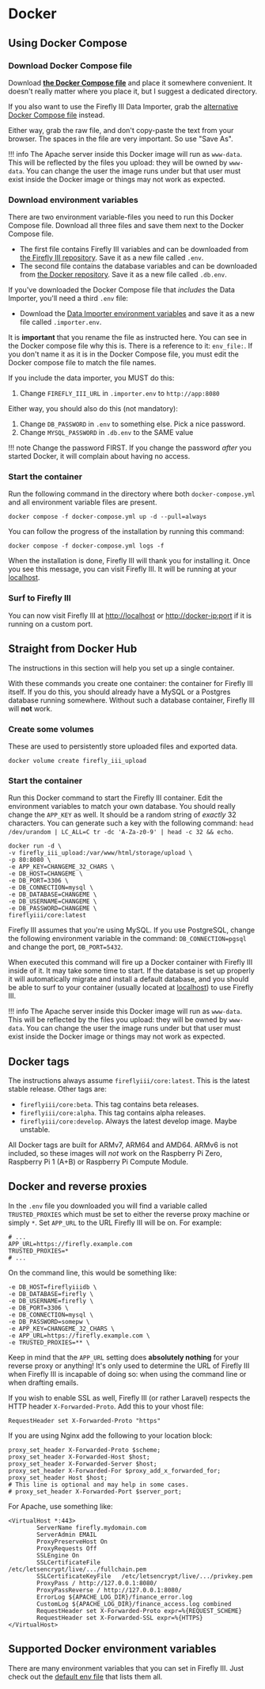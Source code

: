 # Docker

## Using Docker Compose

### Download Docker Compose file

Download **[the Docker Compose file](https://raw.githubusercontent.com/firefly-iii/docker/main/docker-compose.yml)** and place it somewhere convenient. It doesn't really matter where you place it, but I suggest a dedicated directory.

If you also want to use the Firefly III Data Importer, grab the [alternative Docker Compose file](https://raw.githubusercontent.com/firefly-iii/docker/main/docker-compose-importer.yml) instead.

Either way, grab the raw file, and don't copy-paste the text from your browser. The spaces in the file are very important. So use "Save As".

!!! info
    The Apache server inside this Docker image will run as `www-data`. This will be reflected by the files you upload: they will be owned by `www-data`. You can change the user the image runs under but that user must exist inside the Docker image or things may not work as expected.

### Download environment variables

There are two environment variable-files you need to run this Docker Compose file. Download all three files and save them next to the Docker Compose file.

- The first file contains Firefly III variables and can be downloaded from [the Firefly III repository](https://raw.githubusercontent.com/firefly-iii/firefly-iii/main/.env.example). Save it as a new file called `.env`.
- The second file contains the database variables and can be downloaded from [the Docker repository](https://raw.githubusercontent.com/firefly-iii/docker/main/database.env). Save it as a new file called `.db.env`.

If you've downloaded the Docker Compose file that *includes* the Data Importer, you'll need a third `.env` file:

- Download the [Data Importer environment variables](https://raw.githubusercontent.com/firefly-iii/data-importer/main/.env.example) and save it as a new file called `.importer.env`.

It is **important** that you rename the file as instructed here. You can see in the Docker compose file why this is. There is a reference to it: `env_file:`. If you don't name it as it is in the Docker Compose file, you must edit the Docker compose file to match the file names.

If you include the data importer, you MUST do this:

1. Change `FIREFLY_III_URL` in `.importer.env` to `http://app:8080`

Either way, you should also do this (not mandatory):

1. Change `DB_PASSWORD` in `.env` to something else. Pick a nice password.
2. Change `MYSQL_PASSWORD` in `.db.env` to the SAME value

!!! note
    Change the password FIRST. If you change the password *after* you started Docker, it will complain about having no access.

### Start the container

Run the following command in the directory where both `docker-compose.yml` and all environment variable files are present.

```text
docker compose -f docker-compose.yml up -d --pull=always
```

You can follow the progress of the installation by running this command:

```text
docker compose -f docker-compose.yml logs -f
```

When the installation is done, Firefly III will thank you for installing it. Once you see this message, you can visit Firefly III. It will be running at your [localhost](http://localhost).

### Surf to Firefly III

You can now visit Firefly III at [http://localhost](http://localhost) or [http://docker-ip:port](http://docker-ip:port) if it is running on a custom port.

## Straight from Docker Hub

The instructions in this section will help you set up a single container.

With these commands you create one container: the container for Firefly III itself. If you do this, you should already have a MySQL or a Postgres database running somewhere. Without such a database container, Firefly III will **not** work.

### Create some volumes

These are used to persistently store uploaded files and exported data.

```text
docker volume create firefly_iii_upload
```

### Start the container

Run this Docker command to start the Firefly III container. Edit the environment variables to match your own database. You should really change the `APP_KEY` as well. It should be a random string of _exactly_ 32 characters. You can generate such a key with the following command: `head /dev/urandom | LC_ALL=C tr -dc 'A-Za-z0-9' | head -c 32 && echo`.

```text
docker run -d \
-v firefly_iii_upload:/var/www/html/storage/upload \
-p 80:8080 \
-e APP_KEY=CHANGEME_32_CHARS \
-e DB_HOST=CHANGEME \
-e DB_PORT=3306 \
-e DB_CONNECTION=mysql \
-e DB_DATABASE=CHANGEME \
-e DB_USERNAME=CHANGEME \
-e DB_PASSWORD=CHANGEME \
fireflyiii/core:latest
```

Firefly III assumes that you're using MySQL. If you use PostgreSQL, change the following environment variable in the command: `DB_CONNECTION=pgsql` and change the port, `DB_PORT=5432`.

When executed this command will fire up a Docker container with Firefly III inside of it. It may take some time to start. If the database is set up properly it will automatically migrate and install a default database, and you should be able to surf to your container (usually located at [localhost](http://localhost)) to use Firefly III.

!!! info
    The Apache server inside this Docker image will run as `www-data`. This will be reflected by the files you upload: they will be owned by `www-data`. You can change the user the image runs under but that user must exist inside the Docker image or things may not work as expected.

## Docker tags

The instructions always assume `fireflyiii/core:latest`. This is the latest stable release. Other tags are:

* `fireflyiii/core:beta`. This tag contains beta releases.
* `fireflyiii/core:alpha`. This tag contains alpha releases.
* `fireflyiii/core:develop`. Always the latest develop image. Maybe unstable.

All Docker tags are built for ARMv7, ARM64 and AMD64. ARMv6 is not included, so these images will *not* work on the Raspberry Pi Zero, Raspberry Pi 1 (A+B) or Raspberry Pi Compute Module.

## Docker and reverse proxies

In the `.env` file you downloaded you will find a variable called `TRUSTED_PROXIES` which must be set to either the reverse proxy machine or simply `*`. Set `APP_URL` to the URL Firefly III will be on. For example:

```text
# ...
APP_URL=https://firefly.example.com
TRUSTED_PROXIES=*
# ...
```

On the command line, this would be something like:

```text
-e DB_HOST=fireflyiiidb \
-e DB_DATABASE=firefly \
-e DB_USERNAME=firefly \
-e DB_PORT=3306 \
-e DB_CONNECTION=mysql \
-e DB_PASSWORD=somepw \
-e APP_KEY=CHANGEME_32_CHARS \
-e APP_URL=https://firefly.example.com \
-e TRUSTED_PROXIES=** \
```

Keep in mind that the `APP_URL` setting does **absolutely nothing** for your reverse proxy or anything! It's only used to determine the URL of Firefly III when Firefly III is incapable of doing so: when using the command line or when drafting emails.

If you wish to enable SSL as well, Firefly III (or rather Laravel) respects the HTTP header `X-Forwarded-Proto`. Add this to your vhost file:

```text
RequestHeader set X-Forwarded-Proto "https"
```

If you are using Nginx add the following to your location block:

```text
proxy_set_header X-Forwarded-Proto $scheme;
proxy_set_header X-Forwarded-Host $host;
proxy_set_header X-Forwarded-Server $host;
proxy_set_header X-Forwarded-For $proxy_add_x_forwarded_for;
proxy_set_header Host $host;
# This line is optional and may help in some cases.
# proxy_set_header X-Forwarded-Port $server_port;
```

For Apache, use something like:

```text
<VirtualHost *:443>
        ServerName firefly.mydomain.com
        ServerAdmin EMAIL
        ProxyPreserveHost On
        ProxyRequests Off
        SSLEngine On
        SSLCertificateFile      /etc/letsencrypt/live/.../fullchain.pem
        SSLCertificateKeyFile   /etc/letsencrypt/live/.../privkey.pem
        ProxyPass / http://127.0.0.1:8080/
        ProxyPassReverse / http://127.0.0.1:8080/
        ErrorLog ${APACHE_LOG_DIR}/finance_error.log
        CustomLog ${APACHE_LOG_DIR}/finance_access.log combined
        RequestHeader set X-Forwarded-Proto expr=%{REQUEST_SCHEME}
        RequestHeader set X-Forwarded-SSL expr=%{HTTPS}
</VirtualHost>
```

## Supported Docker environment variables

There are many environment variables that you can set in Firefly III. Just check out the [default env file](https://raw.githubusercontent.com/firefly-iii/firefly-iii/main/.env.example) that lists them all.

